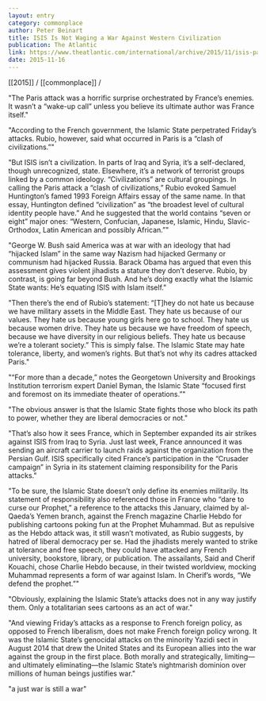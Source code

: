```yaml
---
layout: entry
category: commonplace
author: Peter Beinart
title: ​ISIS Is Not Waging a War Against Western Civilization
publication: The Atlantic
link: https://www.theatlantic.com/international/archive/2015/11/isis-paris-attacks-rubio-republicans/416085/
date: 2015-11-16
---
```


[[2015]] / [[commonplace]] / 

"The Paris attack was a horrific surprise orchestrated by France’s enemies. It wasn’t a “wake-up call” unless you believe its ultimate author was France itself."
 
"According to the French government, the Islamic State perpetrated Friday’s attacks. Rubio, however, said what occurred in Paris is a “clash of civilizations.”"

"But ISIS isn’t a civilization. In parts of Iraq and Syria, it’s a self-declared, though unrecognized, state. Elsewhere, it’s a network of terrorist groups linked by a common ideology. “Civilizations” are cultural groupings. In calling the Paris attack a “clash of civilizations,” Rubio evoked Samuel Huntington’s famed 1993 Foreign Affairs essay of the same name. In that essay, Huntington defined “civilization” as “the broadest level of cultural identity people have.” And he suggested that the world contains “seven or eight” major ones: “Western, Confucian, Japanese, Islamic, Hindu, Slavic-Orthodox, Latin American and possibly African.”"

"George W. Bush said America was at war with an ideology that had “hijacked Islam” in the same way Nazism had hijacked Germany or communism had hijacked Russia. Barack Obama has argued that even this assessment gives violent jihadists a stature they don’t deserve. Rubio, by contrast, is going far beyond Bush. And he’s doing exactly what the Islamic State wants: He’s equating ISIS with Islam itself."
 
"Then there’s the end of Rubio’s statement: “[T]hey do not hate us because we have military assets in the Middle East. They hate us because of our values. They hate us because young girls here go to school. They hate us because women drive. They hate us because we have freedom of speech, because we have diversity in our religious beliefs. They hate us because we’re a tolerant society.” This is simply false. The Islamic State may hate tolerance, liberty, and women’s rights. But that’s not why its cadres attacked Paris."
 
"“For more than a decade,” notes the Georgetown University and Brookings Institution terrorism expert Daniel Byman, the Islamic State “focused first and foremost on its immediate theater of operations.”"
 
"The obvious answer is that the Islamic State fights those who block its path to power, whether they are liberal democracies or not."
 
"That’s also how it sees France, which in September expanded its air strikes against ISIS from Iraq to Syria. Just last week, France announced it was sending an aircraft carrier to launch raids against the organization from the Persian Gulf. ISIS specifically cited France’s participation in the “Crusader campaign” in Syria in its statement claiming responsibility for the Paris attacks."
 
"To be sure, the Islamic State doesn’t only define its enemies militarily. Its statement of responsibility also referenced those in France who “dare to curse our Prophet,” a reference to the attacks this January, claimed by al-Qaeda’s Yemen branch, against the French magazine Charlie Hebdo for publishing cartoons poking fun at the Prophet Muhammad. But as repulsive as the Hebdo attack was, it still wasn’t motivated, as Rubio suggests, by hatred of liberal democracy per se. Had the jihadists merely wanted to strike at tolerance and free speech, they could have attacked any French university, bookstore, library, or publication. The assailants, Said and Cherif Kouachi, chose Charlie Hebdo because, in their twisted worldview, mocking Muhammad represents a form of war against Islam. In Cherif’s words, “We defend the prophet.”"

"Obviously, explaining the Islamic State’s attacks does not in any way justify them. Only a totalitarian sees cartoons as an act of war."
 
"And viewing Friday’s attacks as a response to French foreign policy, as opposed to French liberalism, does not make French foreign policy wrong. It was the Islamic State’s genocidal attacks on the minority Yazidi sect in August 2014 that drew the United States and its European allies into the war against the group in the first place. Both morally and strategically, limiting—and ultimately eliminating—the Islamic State’s nightmarish dominion over millions of human beings justifies war."

"a just war is still a war"

